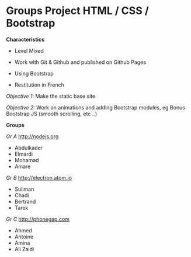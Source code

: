 # Groups Project HTML / CSS / Bootstrap

**Characteristics**

- Level Mixed

- Work with Git & Github and published on Github Pages

- Using Bootstrap

- Restitution in French

*Objective 1:* Make the static base site

*Objective 2:* Work on animations and adding Bootstrap modules, eg Bonus Bootstrap JS (smooth scrolling, etc ..)

**Groups**

*Gr A* <http://nodejs.org>
- Abdulkader
- Elmardi
- Mohamad
- Amare

*Gr B* <http://electron.atom.io>
- Suliman
- Chadi
- Bertrand
- Tarek

*Gr C* <http://phonegap.com>
- Ahmed
- Antoine
- Amina
- Ali Zaidi
